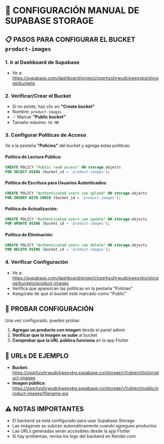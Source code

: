 # 🔧 CONFIGURACIÓN MANUAL DE SUPABASE STORAGE

## 📋 PASOS PARA CONFIGURAR EL BUCKET `product-images`

### 1. Ir al Dashboard de Supabase
- Ve a: https://supabase.com/dashboard/project/zgqrhzuhrwudckwesybg/storage/buckets

### 2. Verificar/Crear el Bucket
- Si no existe, haz clic en **"Create bucket"**
- Nombre: `product-images`
- ✅ Marcar **"Public bucket"**
- Tamaño máximo: `50 MB`

### 3. Configurar Políticas de Acceso
Ve a la pestaña **"Policies"** del bucket y agrega estas políticas:

#### Política de Lectura Pública:
```sql
CREATE POLICY "Public read access" ON storage.objects 
FOR SELECT USING (bucket_id = 'product-images');
```

#### Política de Escritura para Usuarios Autenticados:
```sql
CREATE POLICY "Authenticated users can upload" ON storage.objects 
FOR INSERT WITH CHECK (bucket_id = 'product-images');
```

#### Política de Actualización:
```sql
CREATE POLICY "Authenticated users can update" ON storage.objects 
FOR UPDATE USING (bucket_id = 'product-images');
```

#### Política de Eliminación:
```sql
CREATE POLICY "Authenticated users can delete" ON storage.objects 
FOR DELETE USING (bucket_id = 'product-images');
```

### 4. Verificar Configuración
- Ve a: https://supabase.com/dashboard/project/zgqrhzuhrwudckwesybg/storage/buckets/product-images
- Verifica que aparezcan las políticas en la pestaña "Policies"
- Asegúrate de que el bucket esté marcado como "Public"

## 🧪 PROBAR CONFIGURACIÓN

Una vez configurado, puedes probar:

1. **Agregar un producto con imagen** desde el panel admin
2. **Verificar que la imagen se sube** al bucket
3. **Comprobar que la URL pública funciona** en la app Flutter

## 📱 URLs DE EJEMPLO

- **Bucket:** https://zgqrhzuhrwudckwesybg.supabase.co/storage/v1/object/list/product-images
- **Imagen pública:** https://zgqrhzuhrwudckwesybg.supabase.co/storage/v1/object/public/product-images/filename.jpg

## ⚠️ NOTAS IMPORTANTES

- El backend ya está configurado para usar Supabase Storage
- Las imágenes se subirán automáticamente cuando agregues productos
- Las URLs generadas serán accesibles desde la app Flutter
- Si hay problemas, revisa los logs del backend en Render.com
